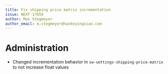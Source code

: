 ```yaml
---
title: Fix shipping price matrix incrementation
issue: NEXT-17659
author: Max Stegmeyer
author_email: m.stegmeyer@haokeyingxiao.com
---
```

# Administration
* Changed incrementation behavior in `sw-settings-shipping-price-matrix` to not increase float values
